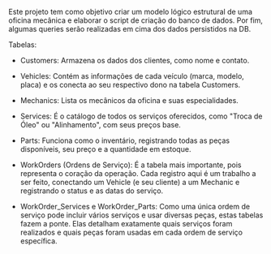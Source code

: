 Este projeto tem como objetivo criar um modelo lógico estrutural de uma oficina mecânica e elaborar o script de criação do banco de dados. Por fim, algumas queries serão realizadas em cima dos dados persistidos na DB.

Tabelas:

- Customers: Armazena os dados dos clientes, como nome e contato.

- Vehicles: Contém as informações de cada veículo (marca, modelo, placa) e os conecta ao seu respectivo dono na tabela Customers.

- Mechanics: Lista os mecânicos da oficina e suas especialidades.

- Services: É o catálogo de todos os serviços oferecidos, como "Troca de Óleo" ou "Alinhamento", com seus preços base.

- Parts: Funciona como o inventário, registrando todas as peças disponíveis, seu preço e a quantidade em estoque.

- WorkOrders (Ordens de Serviço): É a tabela mais importante, pois representa o coração da operação. Cada registro aqui é um trabalho a ser feito, conectando um Vehicle (e seu cliente) a um Mechanic e registrando o status e as datas do serviço.

- WorkOrder_Services e WorkOrder_Parts: Como uma única ordem de serviço pode incluir vários serviços e usar diversas peças, estas tabelas fazem a ponte. Elas detalham exatamente quais serviços foram realizados e quais peças foram usadas em cada ordem de serviço específica.
